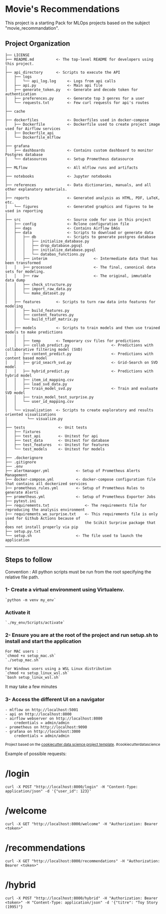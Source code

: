 Movie's Recommendations 
==============================

This project is a starting Pack for MLOps projects based on the subject "movie_recommandation". 

Project Organization
------------

    ├── LICENSE
    ├── README.md          <- The top-level README for developers using this project.
    │
    ├── api_directory      <- Scripts to execute the API
    │   ├── logs
    │   │   └── api_log.log     <- Logs from api calls
    │   ├── api.py              <- Main api file
    │   ├── generate_token.py   <- Generate and decode token for authentication
    │   ├── preferences.py      <- Generate top 3 genres for a user
    │   └── requests.txt        <- Few curl requests for api's routes
    │
    ├── cache             
    │
    ├── dockerfiles             <- Dockerfiles used in docker-compose
    │   ├── Dockerfile          <- Dockerfile used to create project image used for Airflow services
    │   ├── Dockerfile_api
    │   └── Dockerfile_mlflow     
    │
    ├── grafana                 
    │   ├── dashboards          <- Contains custom dashboard to monitor Postgres database
    │   └── datasources         <- Setup Prometheus datasource
    │
    ├── MLflow                  <- All mlflow runs and artifacts
    │
    ├── notebooks               <- Jupyter notebooks
    │
    ├── references              <- Data dictionaries, manuals, and all other explanatory materials.
    │
    ├── reports                 <- Generated analysis as HTML, PDF, LaTeX, etc.
    │   └── figures             <- Generated graphics and figures to be used in reporting
    │
    ├── src                     <- Source code for use in this project
    │   ├── config              <- Rclone configuration file
    │   ├── dags                <- Contains Airflow DAGs
    │   ├── data                <- Scripts to download or generate data
    │   │   ├── db              <- Scripts to generate postgres database
    │   │   │   ├── initialize_database.py   
    │   │   │   ├── drop_database.pgsql                     
    │   │   │   ├── initialize_database.pgsql 
    │   │   │   └── databas_functions.py   
    │   │   ├── interim                     <- Intermediate data that has been transformed
    │   │   ├── processed                   <- The final, canonical data sets for modeling.
    │   │   ├── raw                         <- The original, immutable data dump
    │   │   ├── check_structure.py    
    │   │   ├── import_raw_data.py 
    │   │   └── make_dataset.py
    │   │
    │   ├── features       <- Scripts to turn raw data into features for modeling
    │   │   ├── build_features.py
    │   │   ├── content_features.py
    │   │   └── build_tfidf_matrix.py
    │   │
    │   ├── models         <- Scripts to train models and then use trained models to make predictions
    │   │   │                 
    │   │   ├── temp       <- Temporary csv files for predictions
    │   │   ├── collab_predict.py                   <- Predictions with collaborative filtering model (SVD)
    │   │   ├── content_predict.py                  <- Predictions with content based model
    │   │   ├── grid_seacrh_svd.py                  <- Grid-Search on SVD model
    │   │   ├── hybrid_predict.py                   <- Predictions with hybrid model
    │   │   ├── item_id_mapping.csv
    │   │   ├── load_svd_data.py                    
    │   │   ├── train_model_svd.py                  <- Train and evaluate SVD model
    │   │   ├── train_model_test_surprise.py
    │   │   └── user_id_mapping.csv
    │   │
    │   └── visualization  <- Scripts to create exploratory and results oriented visualizations
    │         └── visualize.py
    │
    ├── tests               <- Unit tests
    │   ├── fixtures              
    │   ├── test_api        <- Unitest for api
    │   ├── test_data       <- Unitest for database
    │   ├── test_features   <- Unitest for features
    │   └── test_models     <- Unitest for models
    │
    ├── .dockerignore 
    ├── .gitignore 
    ├── .env 
    ├── alertmanager.yml            <- Setup of Prometheus Alerts Management
    ├── docker-compose.yml          <- docker-compose configuration file that contains all dockerized services 
    ├── prometheus_rules.yml        <- Setup of Prometheus Rules to generate Alerts
    ├── prometheus.yml              <- Setup of Prometheus Exporter Jobs
    ├── pytest.ini
    ├── requirements.txt                <- The requirements file for reproducing the analysis environment
    ├── requirements_wo_surprise.txt    <- This requirements file is only used for Github Actions because of 
    │                                   the Scikit Surprise package that does not install properly via pip
    ├── setup.py.txt
    └── setup.sh                    <- The file used to launch the application
------------

## Steps to follow 

Convention : All python scripts must be run from the root specifying the relative file path.

### 1- Create a virtual environment using Virtualenv.

    `python -m venv my_env`

###   Activate it 

    `./my_env/Scripts/activate`

### 2- Ensure you are at the root of the project and run setup.sh to install and start the application

    For MAC users :
    `chmod +x setup_mac.sh`
    `./setup_mac.sh`

    For Windows users using a WSL Linux distribution
    `chmod +x setup_linux_wsl.sh`
    `bash setup_linux_wsl.sh`

It may take a few minutes

### 3- Access the different UI on a navigator
    - mlflow on http://localhost:5001
    - api on http://localhost:8000  
    - airflow webserver on http://localhost:8080
        credentials = admin/admin
    - prometheus on http://localhost:9090
    - grafana on http://localhost:3000
        credentials = admin/admin


<p><small>Project based on the <a target="_blank" href="https://drivendata.github.io/cookiecutter-data-science/">cookiecutter data science project template</a>. #cookiecutterdatascience</small></p>


Example of possible requests: 
# /login
`curl -X POST "http://localhost:8000/login" -H "Content-Type: application/json" -d '{"user_id": 123}'`

# /welcome
`curl -X GET "http://localhost:8000/welcome" -H "Authorization: Bearer <token>"`

# /recommendations
`curl -X GET "http://localhost:8000/recommendations" -H "Authorization: Bearer <token>"`

# /hybrid
`curl -X POST "http://localhost:8000/hybrid" -H "Authorization: Bearer <token>" -H "Content-Type: application/json" -d '{"titre": "Toy Story (1995)"}`
